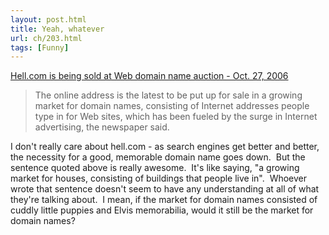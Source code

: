 ```yaml
---
layout: post.html
title: Yeah, whatever
url: ch/203.html
tags: [Funny]
---
```

[Hell.com is being sold at Web domain name auction - Oct. 27, 2006](http://money.cnn.com/2006/10/27/technology/hell.com_domain/index.htm?eref=rss_topstories)

> The online address is the latest to be put up for sale in a growing market for domain names, consisting of Internet addresses people type in for Web sites, which has been fueled by the surge in Internet advertising, the newspaper said.

I don't really care about hell.com - as search engines get better and better, the necessity for a good, memorable domain name goes down.  But the sentence quoted above is really awesome.  It's like saying, "a growing market for houses, consisting of buildings that people live in".  Whoever wrote that sentence doesn't seem to have any understanding at all of what they're talking about.  I mean, if the market for domain names consisted of cuddly little puppies and Elvis memorabilia, would it still be the market for domain names?
